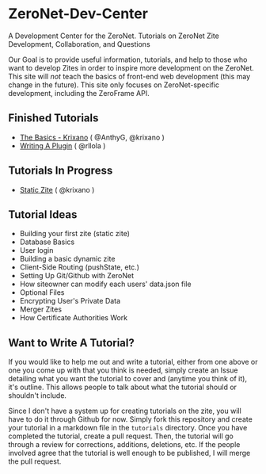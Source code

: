 # ZeroNet-Dev-Center
A Development Center for the ZeroNet. Tutorials on ZeroNet Zite Development, Collaboration, and Questions

Our Goal is to provide useful information, tutorials, and help to those who want to develop Zites in order to inspire more development on the ZeroNet. This site will *not* teach the basics of front-end web development (this may change in the future). This site only focuses on ZeroNet-specific development, including the ZeroFrame API.

## Finished Tutorials
* [The Basics - Krixano](https://github.com/krixano/ZeroNet-Dev-Center/issues/1) ( @AnthyG, @krixano )
* [Writing A Plugin](https://github.com/krixano/ZeroNet-Dev-Center/pull/9) ( @rllola )

## Tutorials In Progress
* [Static Zite](https://github.com/krixano/ZeroNet-Dev-Center/pull/25) ( @krixano )

## Tutorial Ideas
* Building your first zite (static zite)
* Database Basics
* User login
* Building a basic dynamic zite
* Client-Side Routing (pushState, etc.)
* Setting Up Git/Github with ZeroNet
* How siteowner can modify each users' data.json file
* Optional Files
* Encrypting User's Private Data
* Merger Zites
* How Certificate Authorities Work

## Want to Write A Tutorial?
If you would like to help me out and write a tutorial, either from one above or one you come up with that you think is needed, simply create an Issue detailing what you want the tutorial to cover and (anytime you think of it), it's outline. This allows people to talk about what the tutorial should or shouldn't include.

Since I don't have a system up for creating tutorials on the zite, you will have to do it through Github for now. Simply fork this repository and create your tutorial in a markdown file in the `tutorials` directory. Once you have completed the tutorial, create a pull request. Then, the tutorial will go through a review for corrections, additions, deletions, etc. If the people involved agree that the tutorial is well enough to be published, I will merge the pull request.
